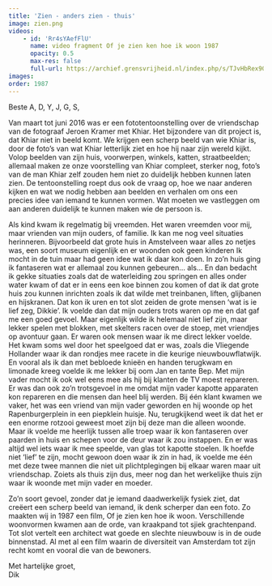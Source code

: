 ```yaml
---
title: 'Zien - anders zien - thuis'
image: zien.png
videos:
    - id: 'Rr4sYAefFlU'
      name: video fragment Of je zien ken hoe ik woon 1987
      opacity: 0.5
      max-res: false
      full-url: https://archief.grensvrijheid.nl/index.php/s/TJvHbRex90g474N
images:
order: 1987
---
```


Beste A, D, Y, J, G, S,

Van maart tot juni 2016 was er een fototentoonstelling over de vriendschap van de fotograaf Jeroen Kramer met Khiar. Het bijzondere van dit project is, dat Khiar niet in beeld komt. We krijgen een scherp beeld van wie Khiar is, door de foto’s van wat Khiar letterlijk ziet en hoe hij naar zijn wereld kijkt. Volop beelden van zijn huis, voorwerpen, winkels, katten, straatbeelden; allemaal maken ze onze voorstelling van Khiar compleet, sterker nog, foto’s van de man Khiar zelf zouden hem niet zo duidelijk hebben kunnen laten zien. De tentoonstelling roept dus ook de vraag op, hoe we naar anderen kijken en wat we nodig hebben aan beelden en verhalen om ons een precies idee van iemand te kunnen vormen. Wat moeten we vastleggen om aan anderen duidelijk te kunnen maken wie de persoon is.

Als kind kwam ik regelmatig bij vreemden. Het waren vreemden voor mij, maar vrienden van mijn ouders, of familie. Ik kan me nog veel situaties herinneren. Bijvoorbeeld dat grote huis in Amstelveen waar alles zo netjes was, een soort museum eigenlijk en er woonden ook geen kinderen  Ik mocht in de tuin maar had geen idee wat ik daar kon doen. In zo’n huis ging ik fantaseren wat er allemaal zou kunnen gebeuren… als… En dan bedacht ik gekke situaties zoals dat de waterleiding zou springen en alles onder water kwam of dat er in eens een koe binnen zou komen of dat ik dat grote huis zou kunnen inrichten zoals ik dat wilde met treinbanen, liften, glijbanen en hijskranen. Dat kon ik uren en tot slot zeiden de grote mensen ‘wat is ie lief zeg, Dikkie’. Ik voelde dan dat mijn ouders trots waren op me en dat gaf me een goed gevoel. Maar eigenlijk wilde ik helemaal niet lief zijn, maar lekker spelen met blokken, met skelters racen over de stoep, met vriendjes op avontuur gaan. Er waren ook mensen waar ik me direct lekker voelde. Het kwam soms wel door het speelgoed dat er was, zoals die Vliegende Hollander waar ik dan rondjes mee racete in die keurige nieuwbouwflatwijk. En vooral als ik dan met bebloede knieën en handen terugkwam en limonade kreeg voelde ik me lekker bij oom Jan en tante Bep. Met mijn vader mocht ik ook wel eens mee als hij bij klanten de TV moest repareren. Er was dan ook zo’n trotsgevoel in me omdat mijn vader kapotte apparaten kon repareren en die mensen dan heel blij werden. Bij één klant kwamen we vaker, het was een vriend van mijn vader geworden en hij woonde op het Rapenburgerplein in een piepklein huisje. Nu, terugkijkend weet ik dat het er een enorme rotzooi geweest moet zijn bij deze man die alleen woonde. Maar ik voelde me heerlijk tussen alle troep waar ik kon fantaseren over paarden in huis en schepen voor de deur waar ik zou instappen. En er was altijd wel iets waar ik mee speelde, van glas tot kapotte stoelen. Ik hoefde niet ‘lief’ te zijn, mocht gewoon doen waar ik zin in had, ik voelde me één met deze twee mannen die niet uit plichtplegingen bij elkaar waren maar uit vriendschap. Zoiets als thuis zijn dus, meer nog dan het werkelijke thuis zijn waar ik woonde met mijn vader en moeder.

Zo’n soort gevoel, zonder dat je iemand daadwerkelijk fysiek ziet, dat creëert een scherp beeld van iemand, ik denk scherper dan een foto. Zo maakten wij in 1987 een film, Of je zien ken hoe ik woon. Verschillende woonvormen kwamen aan de orde, van kraakpand tot sjiek grachtenpand. Tot slot vertelt een architect wat goede en slechte nieuwbouw is in de oude binnenstad. Al met al een film waarin de diversiteit van Amsterdam tot zijn recht komt en vooral die van de bewoners. 

Met hartelijke groet,<br />
Dik
